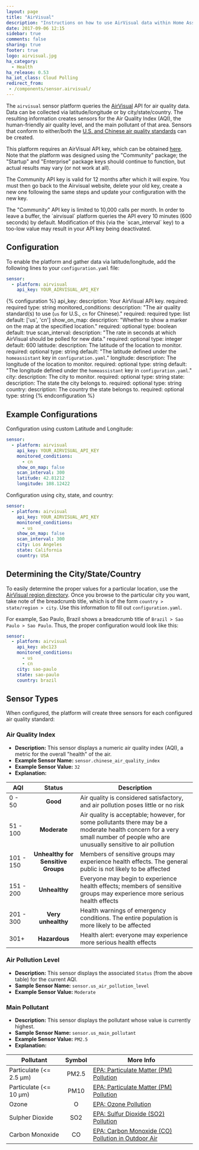 ```yaml
---
layout: page
title: "AirVisual"
description: "Instructions on how to use AirVisual data within Home Assistant"
date: 2017-09-06 12:15
sidebar: true
comments: false
sharing: true
footer: true
logo: airvisual.jpg
ha_category:
  - Health
ha_release: 0.53
ha_iot_class: Cloud Polling
redirect_from:
 - /components/sensor.airvisual/
---
```


The `airvisual` sensor platform queries the [AirVisual](https://airvisual.com/) API for air quality data. Data can be collected via latitude/longitude or by city/state/country. The resulting information creates sensors for the Air Quality Index (AQI), the human-friendly air quality level, and the main pollutant of that area. Sensors that conform to either/both the [U.S. and Chinese air quality standards](http://www.clm.com/publication.cfm?ID=366) can be created.

This platform requires an AirVisual API key, which can be obtained [here](https://airvisual.com/api). Note that the platform was designed using the "Community" package; the "Startup" and "Enterprise" package keys should continue to function, but actual results may vary (or not work at all).

The Community API key is valid for 12 months after which it will expire. You must then go back to the Airvisual website, delete your old key, create a new one following the same steps and update your configuration with the new key.

<p class='note warning'>
The "Community" API key is limited to 10,000 calls per month. In order to leave a buffer, the `airvisual` platform queries the API every 10 minutes (600 seconds) by default. Modification of this (via the `scan_interval` key) to a too-low value may result in your API key being deactivated.
</p>

## Configuration

To enable the platform and gather data via latitude/longitude, add the following lines to your `configuration.yaml` file:

```yaml
sensor:
  - platform: airvisual
    api_key: YOUR_AIRVISUAL_API_KEY
```

{% configuration %}
api_key:
  description: Your AirVisual API key.
  required: required
  type: string
monitored_conditions:
  description: "The air quality standard(s) to use (`us` for U.S., `cn` for Chinese)."
  required: required
  type: list
  default: ['us', 'cn']
show_on_map:
  description: "Whether to show a marker on the map at the specified location."
  required: optional
  type: boolean
  default: true
scan_interval:
  description: "The rate in seconds at which AirVisual should be polled for new data."
  required: optional
  type: integer
  default: 600
latitude:
  description: The latitude of the location to monitor.
  required: optional
  type: string
  default: "The latitude defined under the `homeassistant` key in `configuration.yaml`."
longitude:
  description: The longitude of the location to monitor.
  required: optional
  type: string
  default: "The longitude defined under the `homeassistant` key in `configuration.yaml`."
city:
  description: The city to monitor.
  required: optional
  type: string
state:
  description: The state the city belongs to.
  required: optional
  type: string
country:
  description: The country the state belongs to.
  required: optional
  type: string
{% endconfiguration %}

## Example Configurations

Configuration using custom Latitude and Longitude:

```yaml
sensor:
  - platform: airvisual
    api_key: YOUR_AIRVISUAL_API_KEY
    monitored_conditions:
      - cn
    show_on_map: false
    scan_interval: 300
    latitude: 42.81212
    longitude: 108.12422
```

Configuration using city, state, and country:

```yaml
sensor:
  - platform: airvisual
    api_key: YOUR_AIRVISUAL_API_KEY
    monitored_conditions:
      - us
    show_on_map: false
    scan_interval: 300
    city: Los Angeles
    state: California
    country: USA
```

## Determining the City/State/Country

To easily determine the proper values for a particular location, use the [AirVisual region directory](https://airvisual.com/world). Once you browse to the particular city you want, take note of the breadcrumb title, which is of the form `country > state/region > city`. Use this information to fill out `configuration.yaml`.

For example, Sao Paulo, Brazil shows a breadcrumb title of `Brazil > Sao Paulo > Sao Paulo`. Thus, the proper configuration would look like this:

```yaml
sensor:
  - platform: airvisual
    api_key: abc123
    monitored_conditions:
      - us
      - cn
    city: sao-paulo
    state: sao-paulo
    country: brazil
```

## Sensor Types

When configured, the platform will create three sensors for each configured air quality standard:

### Air Quality Index

- **Description:** This sensor displays a numeric air quality index (AQI), a metric for the overall "health" of the air.
- **Example Sensor Name:** `sensor.chinese_air_quality_index`
- **Example Sensor Value:** `32`
- **Explanation:**

AQI | Status | Description
------- | :----------------: | ----------
0 - 50  | **Good** | Air quality is considered satisfactory, and air pollution poses little or no risk
51 - 100  | **Moderate** | Air quality is acceptable; however, for some pollutants there may be a moderate health concern for a very small number of people who are unusually sensitive to air pollution
101 - 150 | **Unhealthy for Sensitive Groups** | Members of sensitive groups may experience health effects. The general public is not likely to be affected
151 - 200 | **Unhealthy** | Everyone may begin to experience health effects; members of sensitive groups may experience more serious health effects
201 - 300 | **Very unhealthy** | Health warnings of emergency conditions. The entire population is more likely to be affected
301+ | **Hazardous** | Health alert: everyone may experience more serious health effects

### Air Pollution Level

- **Description:** This sensor displays the associated `Status` (from the above table) for the current AQI.
- **Sample Sensor Name:** `sensor.us_air_pollution_level`
- **Example Sensor Value:** `Moderate`

### Main Pollutant

- **Description:** This sensor displays the pollutant whose value is currently highest.
- **Sample Sensor Name:** `sensor.us_main_pollutant`
- **Example Sensor Value:** `PM2.5`
- **Explanation:**

Pollutant | Symbol | More Info
------- | :----------------: | ----------
Particulate (<= 2.5 μm) | PM2.5 | [EPA: Particulate Matter (PM) Pollution ](https://www.epa.gov/pm-pollution)
Particulate (<= 10 μm) | PM10 | [EPA: Particulate Matter (PM) Pollution ](https://www.epa.gov/pm-pollution)
Ozone | O | [EPA: Ozone Pollution](https://www.epa.gov/ozone-pollution)
Sulpher Dioxide | SO2 | [EPA: Sulfur Dioxide (SO2) Pollution](https://www.epa.gov/so2-pollution)
Carbon Monoxide | CO | [EPA: Carbon Monoxide (CO) Pollution in Outdoor Air](https://www.epa.gov/co-pollution)

